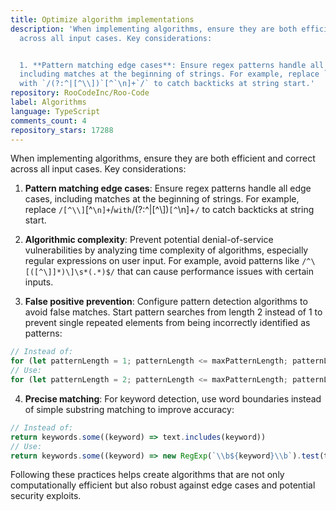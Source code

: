 ```yaml
---
title: Optimize algorithm implementations
description: 'When implementing algorithms, ensure they are both efficient and correct
  across all input cases. Key considerations:


  1. **Pattern matching edge cases**: Ensure regex patterns handle all edge cases,
  including matches at the beginning of strings. For example, replace `/[^\\]`[^`\n]+`/`
  with `/(?:^|[^\\])`[^`\n]+`/` to catch backticks at string start.'
repository: RooCodeInc/Roo-Code
label: Algorithms
language: TypeScript
comments_count: 4
repository_stars: 17288
---
```


When implementing algorithms, ensure they are both efficient and correct across all input cases. Key considerations:

1. **Pattern matching edge cases**: Ensure regex patterns handle all edge cases, including matches at the beginning of strings. For example, replace `/[^\\]`[^`\n]+`/` with `/(?:^|[^\\])`[^`\n]+`/` to catch backticks at string start.

2. **Algorithmic complexity**: Prevent potential denial-of-service vulnerabilities by analyzing time complexity of algorithms, especially regular expressions on user input. For example, avoid patterns like `/^\[([^\]]*)\]\s*(.*)$/` that can cause performance issues with certain inputs.

3. **False positive prevention**: Configure pattern detection algorithms to avoid false matches. Start pattern searches from length 2 instead of 1 to prevent single repeated elements from being incorrectly identified as patterns:
```typescript
// Instead of:
for (let patternLength = 1; patternLength <= maxPatternLength; patternLength++) {
// Use:
for (let patternLength = 2; patternLength <= maxPatternLength; patternLength++) {
```

4. **Precise matching**: For keyword detection, use word boundaries instead of simple substring matching to improve accuracy:
```typescript
// Instead of:
return keywords.some((keyword) => text.includes(keyword))
// Use:
return keywords.some((keyword) => new RegExp(`\\b${keyword}\\b`).test(text))
```

Following these practices helps create algorithms that are not only computationally efficient but also robust against edge cases and potential security exploits.